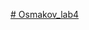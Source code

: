 [# Osmakov_lab4](https://docs.google.com/document/d/1durdToG2PgG1WZCHZBwkRcBcxTp6KwvJ/edit?usp=sharing&ouid=104531608881811917585&rtpof=true&sd=true)
